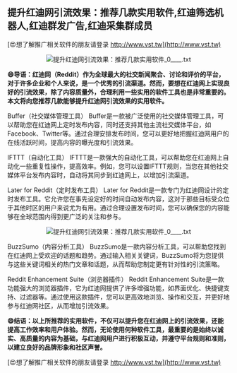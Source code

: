 ## **提升红迪网引流效果：推荐几款实用软件,红迪筛选机器人,红迪群发广告,红迪采集群成员**

[😍想了解推广相关软件的朋友请登录 http://www.vst.tw](http://www.vst.tw)

 <center><img src="https://vst.tw/MP4/tuiguang/png/6.png" alt="提升红迪网引流效果：推荐几款实用软件_0____.txt"></center>

**😄导语：红迪网（Reddit）作为全球最大的社交新闻聚合、讨论和评价的平台，对于许多企业和个人来说，是一个优秀的引流渠道。然而，要想在红迪网上实现良好的引流效果，除了内容质量外，合理利用一些实用的软件工具也是非常重要的。本文将向您推荐几款能够提升红迪网引流效果的实用软件。**

Buffer（社交媒体管理工具）
Buffer是一款被广泛使用的社交媒体管理工具，可以帮助您在红迪网上定时发布内容，同时还支持其他主流社交媒体平台，如Facebook、Twitter等。通过合理安排发布时间，您可以更好地把握红迪网用户的在线活跃时间，提高内容的曝光度和引流效果。

IFTTT（自动化工具）
IFTTT是一款强大的自动化工具，可以帮助您在红迪网上自动化一些重复性操作，提高效率。例如，您可以设置IFTTT规则，当您在其他社交媒体平台发布内容时，自动将其同步到红迪网上，以增加引流渠道。

Later for Reddit（定时发布工具）
Later for Reddit是一款专门为红迪网设计的定时发布工具。它允许您在事先设定好的时间自动发布内容，这对于那些目标受众位于其他时区的用户来说尤为有用。通过合理设置发布时间，您可以确保您的内容能够在全球范围内得到更广泛的关注和参与。

 <center><img src="https://vst.tw/MP4/tuiguang/png/4.png" alt="提升红迪网引流效果：推荐几款实用软件_0____.txt"></center>

BuzzSumo（内容分析工具）
BuzzSumo是一款内容分析工具，可以帮助您找到在红迪网上受欢迎的话题和趋势。通过输入相关关键词，BuzzSumo将为您提供与这些关键词相关的热门文章和话题，从而帮助您制定更有针对性的引流策略。

Reddit Enhancement Suite（浏览器插件）
Reddit Enhancement Suite是一款功能强大的浏览器插件，它为红迪网提供了许多增强功能，如界面优化、快捷键支持、过滤器等。通过使用这款插件，您可以更高效地浏览、操作和交互，并更好地参与红迪网社区，从而增加引流效果。

**😄结语：以上所推荐的实用软件，不仅可以提升您在红迪网上的引流效果，还能提高工作效率和用户体验。然而，无论使用何种软件工具，最重要的是始终以诚实、高质量的内容为基础，与红迪网用户进行积极互动，并遵守平台规则和准则，以建立良好的品牌形象和社区声誉。**

[😍想了解推广相关软件的朋友请登录 http://www.vst.tw](http://www.vst.tw)



